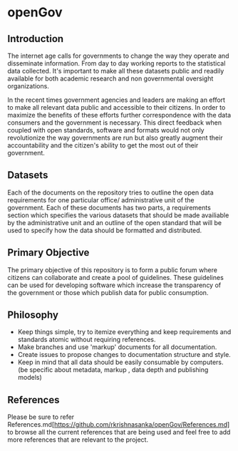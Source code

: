 # openGov

## Introduction 

The internet age calls for governments to change the way they operate and disseminate information. From day to day working reports to the statistical data collected. It's important to make all these datasets public and readily available for both academic research and non governmental oversight organizations. 

In the recent times government agencies and leaders are making an effort to make all relevant data public and accessible to their citizens. In order to maximize the benefits of these efforts further correspondence with the data consumers and the government is necessary. This direct feedback when coupled with open standards, software and formats would not only revolutionize the way governments are run but also greatly augment their accountability and the citizen's ability to get the most out of their government.

## Datasets

Each of the documents on the repository tries to outline the open data requirements for one particular office/ administrative unit of the government. Each of these documents has two parts, a requirements section which specifies the various datasets that should be made availiable by the administrative unit and an outline of the open standard that will be used to specify how the data should be formatted and distributed.

## Primary Objective

The primary objective of this repository is to form a public forum where citizens can collaborate and create a pool of guidelines. These guidelines can be used for developing software which increase the transparency of the government or those which publish data for public consumption.

## Philosophy 

- Keep things simple, try to itemize everything and keep requirements and standards atomic without requiring references.
- Make branches and use 'markup' documents for all documentation.
- Create issues to propose changes to documentation structure and style.
- Keep in mind that all data should be easily consumable by computers.(be specific about metadata, markup , data depth and publishing models)

## References

Please be sure to refer References.md[https://github.com/rkrishnasanka/openGov/References.md] to browse all the current references that are being used and feel free to add more references that are relevant to the project.

 
